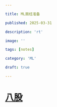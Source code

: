 ```yaml
---

title: ML面经准备

published: 2025-03-31

description: 'rt'

image: ''

tags: [notes]

category: 'ML'

draft: true 

---
```


#  [八股](https://blog.csdn.net/qq_18822147/article/details/120243772)
